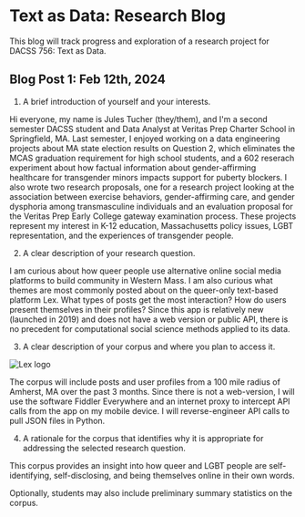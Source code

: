 # Text as Data: Research Blog

This blog will track progress and exploration of a research project for DACSS 756: Text as Data.

## Blog Post 1: Feb 12th, 2024

1. A brief introduction of yourself and your interests.

Hi everyone, my name is Jules Tucher (they/them), and I'm a second semester DACSS student and Data Analyst at Veritas Prep Charter School in Springfield, MA. Last semester, I enjoyed working on a data engineering projects about MA state election results on Question 2, which eliminates the MCAS graduation requirement for high school students, and a 602 reserach experiment about how factual information about gender-affirming healthcare for transgender minors impacts support for puberty blockers. I also wrote two research proposals, one for a research project looking at the association between exercise behaviors, gender-affirming care, and gender dysphoria among transmasculine individuals and an evaluation proposal for the Veritas Prep Early College gateway examination process. These projects represent my interest in K-12 education, Massachusetts policy issues, LGBT representation, and the experiences of transgender people.

2. A clear description of your research question.

I am curious about how queer people use alternative online social media platforms to build community in Western Mass. I am also curious what themes are most commonly posted about on the queer-only text-based platform Lex. What types of posts get the most interaction? How do users present themselves in their profiles? Since this app is relatively new (launched in 2019) and does not have a web version or public API, there is no precedent for computational social science methods applied to its data.

3. A clear description of your corpus and where you plan to access it.

![Lex logo]([http://url/to/img.png](https://play-lh.googleusercontent.com/mgfaPBNpRq-5V0BumBZketO2GNhJFTneFnsxgfAc_ygQfUK0gwenEFjnAVnYDtVmhw))

The corpus will include posts and user profiles from a 100 mile radius of Amherst, MA over the past 3 months. Since there is not a web-version, I will use the software Fiddler Everywhere and an internet proxy to intercept API calls from the app on my mobile device. I will reverse-engineer API calls to pull JSON files in Python.

4. A rationale for the corpus that identifies why it is appropriate for addressing the selected research question.

This corpus provides an insight into how queer and LGBT people are self-identifying, self-disclosing, and being themselves online in their own words. 

Optionally, students may also include preliminary summary statistics on the corpus. 
